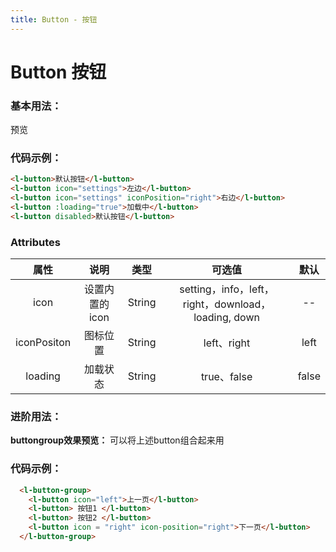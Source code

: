 ```yaml
---
title: Button - 按钮
---
```


# Button 按钮

### 基本用法：

预览

<ClientOnly>
<ButtonDemo></ButtonDemo>
</ClientOnly>

### 代码示例：

``` html
<l-button>默认按钮</l-button>
<l-button icon="settings">左边</l-button>
<l-button icon="settings" iconPosition="right">右边</l-button>
<l-button :loading="true">加载中</l-button>
<l-button disabled>默认按钮</l-button>  
```

### Attributes


|     属性       |   说明    |  类型    |  可选值         |  默认  |
|:--------------:|:-------:|:--------:|:--------------:|:-----------:|
|   icon         |设置内置的icon|String      | setting，info，left，right，download，loading, down |  --    |
| iconPositon    | 图标位置   |String   |    left、right |  left       |
| loading        | 加载状态   |String   |    true、false |  false      |



### 进阶用法：

**buttongroup效果预览：** 可以将上述button组合起来用

<ClientOnly>
<ButtonGroupDemo></ButtonGroupDemo>
</ClientOnly>

### 代码示例：

``` html
  <l-button-group>
    <l-button icon="left">上一页</l-button>
    <l-button> 按钮1 </l-button>
    <l-button> 按钮2 </l-button>
    <l-button icon = "right" icon-position="right">下一页</l-button>
  </l-button-group>
```
